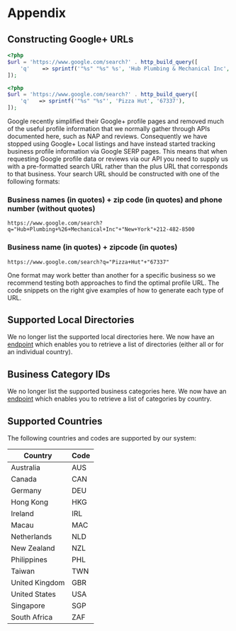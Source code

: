 # Appendix

## Constructing Google+ URLs

```php
<?php
$url = 'https://www.google.com/search?' . http_build_query([
    'q'    => sprintf('"%s" "%s" %s', 'Hub Plumbing & Mechanical Inc', 'New York', '212-482-8500'),
]);
```

```php
<?php
$url = 'https://www.google.com/search?' . http_build_query([
    'q'   => sprintf('"%s" "%s"', 'Pizza Hut', '67337'),
]);    
```

Google recently simplified their Google+ profile pages and removed much of the useful profile information that we normally gather through APIs documented here, such as NAP and reviews. Consequently we have stopped using Google+ Local listings and have instead started tracking business profile information via Google SERP pages. This means that when requesting Google profile data or reviews via our API you need to supply us with a pre-formatted search URL rather than the plus URL that corresponds to that business. Your search URL should be constructed with one of the following formats:

### Business names (in quotes) + zip code (in quotes) and phone number (without quotes)

`https://www.google.com/search?q="Hub+Plumbing+%26+Mechanical+Inc"+"New+York"+212-482-8500`

### Business name (in quotes) + zipcode (in quotes)

`https://www.google.com/search?q="Pizza+Hut"+"67337"`

One format may work better than another for a specific business so we recommend testing both approaches to find the optimal profile URL. The code snippets on the right give examples of how to generate each type of URL.

## Supported Local Directories

We no longer list the supported local directories here. We now have an [endpoint](#local-directories) which enables you to retrieve a list of directories (either all or for an individual country).

## Business Category IDs

We no longer list the supported business categories here. We now have an [endpoint](#business-categories) which enables you to retrieve a list of categories by country.

## Supported Countries

The following countries and codes are supported by our system:

Country|Code
---|---
Australia|AUS
Canada|CAN
Germany|DEU
Hong Kong|HKG
Ireland|IRL
Macau|MAC
Netherlands|NLD
New Zealand|NZL
Philippines|PHL
Taiwan|TWN
United Kingdom|GBR
United States|USA
Singapore|SGP
South Africa|ZAF
